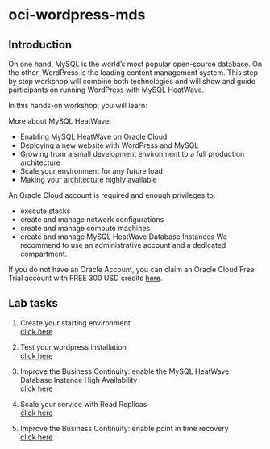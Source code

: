 # oci-wordpress-mds

## Introduction
On one hand, MySQL is the world’s most popular open-source database. On the other, WordPress is the leading content management system. This step by step workshop will combine both technologies and will show and guide participants on running WordPress with MySQL HeatWave.

In this hands-on workshop, you will learn:

More about MySQL HeatWave:
- Enabling MySQL HeatWave on Oracle Cloud
- Deploying a new website with WordPress and MySQL
- Growing from a small development environment to a full production architecture
- Scale your environment for any future load
- Making your architecture highly available

An Oracle Cloud account is required and enough privileges to: 
- execute stacks
- create and manage network configurations
- create and manage compute machines
- create and manage MySQL HeatWave Database Instances
We recommend to use an administrative account and a dedicated compartment.

If you do not have an Oracle Account, you can claim an Oracle Cloud Free Trial account with FREE 300 USD credits [here](https://www.oracle.com/cloud/free/).

## Lab tasks

1. Create your starting environment  
[click here](./lab_preparation.md)

2. Test your wordpress installation  
[click here](./wordpress_test_installation.md)

3. Improve the Business Continuity: enable the MySQL HeatWave Database Instance High Availability  
[click here](./mds_enable_ha.md)

4. Scale your service with Read Replicas  
[click here](./mds_read_replicas)

5. Improve the Business Continuity: enable point in time recovery  
[click here](./mds_enable_pitr.md)

